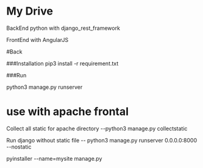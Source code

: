 

# My Drive


BackEnd python with  django_rest_framework
 
FrontEnd with  AngularJS


#Back

###Installation
pip3 install -r requirement.txt

###Run 

python3  manage.py runserver


# use with apache frontal

Collect all static for apache directory --python3 manage.py collectstatic

Run django without static file -- python3 manage.py runserver 0.0.0.0:8000 --nostatic


pyinstaller --name=mysite manage.py 

